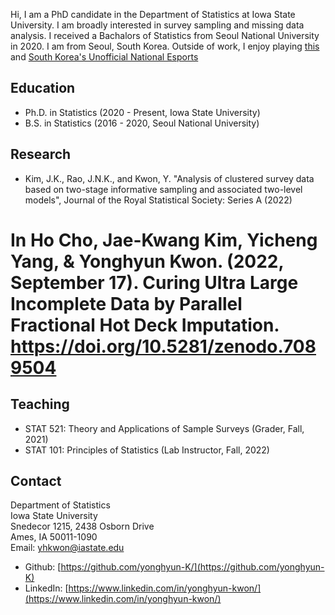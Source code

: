 Hi, I am a PhD candidate in the Department of Statistics at Iowa State University. I am broadly interested in survey sampling and missing data analysis. I received a Bachalors of Statistics from Seoul National University in 2020. I am from Seoul, South Korea. Outside of work, I enjoy playing [this](https://en.wikipedia.org/wiki/Badminton) and [South Korea's Unofficial National Esports](https://en.wikipedia.org/wiki/StarCraft:_Brood_War)

## Education
*   Ph.D. in Statistics (2020 - Present, Iowa State University)
*   B.S. in Statistics (2016 - 2020, Seoul National University)

## Research
*   Kim, J.K., Rao, J.N.K., and Kwon, Y. "Analysis of clustered survey data based on two-stage informative sampling and associated two-level models", Journal of the Royal Statistical Society: Series A (2022)
#   In Ho Cho, Jae-Kwang Kim, Yicheng Yang, & Yonghyun Kwon. (2022, September 17). Curing Ultra Large Incomplete Data by Parallel Fractional Hot Deck Imputation. https://doi.org/10.5281/zenodo.7089504

## Teaching
*   STAT 521: Theory and Applications of Sample Surveys (Grader, Fall, 2021) 	  
*   STAT 101: Principles of Statistics (Lab Instructor, Fall, 2022)

## Contact
Department of Statistics <br />
Iowa State University <br />
Snedecor 1215, 2438 Osborn Drive <br />
Ames, IA 50011-1090 <br />
Email: yhkwon@iastate.edu <br />

*   Github: [https://github.com/yonghyun-K/](https://github.com/yonghyun-K)
*   LinkedIn: [https://www.linkedin.com/in/yonghyun-kwon/](https://www.linkedin.com/in/yonghyun-kwon/)
